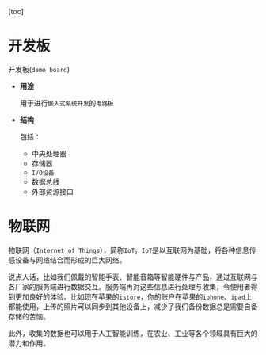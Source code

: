 [toc]

# 开发板

开发板(`demo board`)

- **用途**

  用于进行`嵌入式系统开发`的`电路板`
  
- **结构**

  包括：

  - 中央处理器
  - 存储器
  - `I/O设备`
  - 数据总线
  - 外部资源接口

# 物联网

物联网（`Internet of Things`），简称`IoT`。`IoT`是以互联网为基础，将各种信息传感设备与网络结合而形成的巨大网络。

说点人话，比如我们佩戴的智能手表、智能音箱等智能硬件与产品，通过互联网与各厂家的服务端进行数据交互。服务端再对这些信息进行处理与收集，令使用者得到更加良好的体验。比如现在苹果的`istore`，你的账户在苹果的`iphone`、`ipad`上都能使用，上传的照片可以同步到其他设备上，减少了我们备份数据总是需要自备存储的苦恼。

此外，收集的数据也可以用于人工智能训练，在农业、工业等各个领域具有巨大的潜力和作用。